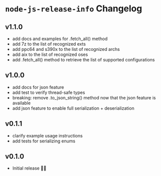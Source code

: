 # `node-js-release-info` Changelog
<!-- next-version-start -->
<!-- next-version-end -->
## v1.1.0

* add docs and examples for .fetch_all() method
* add 7z to the list of recognized exts
* add ppc64 and s390x to the list of recognized archs
* add aix to the list of recognized oses
* add .fetch_all() method to retrieve the list of supported configurations


## v1.0.0

* add docs for json feature
* add test to verify thread-safe types
* breaking: remove .to_json_string() method now that the json feature is available
* add json feature to enable full serialization + deserialization


## v0.1.1

* clarify example usage instructions
* add tests for serializing enums


## v0.1.0

* Initial release 🎊🎉

